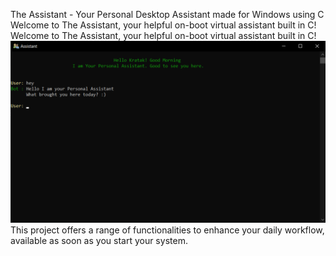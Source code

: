 The Assistant - Your Personal Desktop Assistant made for Windows using C<br>
Welcome to The Assistant, your helpful on-boot virtual assistant built in C!<br>
Welcome to The Assistant, your helpful on-boot virtual assistant built in C!
![image alt](https://github.com/bobby45678/Assistant-for-PC-using-C-language/blob/main/300233680-54e4a67c-1652-4ccc-9404-d8c32fb827a8.png)
This project offers a range of functionalities to enhance your daily workflow, available as soon as you start your system.
